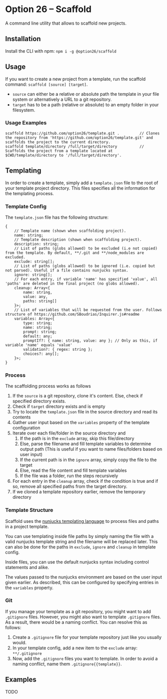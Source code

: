 # Option 26 – Scaffold

A command line utility that allows to scaffold new projects.

## Installation
Install the CLI with npm: `npm i -g @option26/scaffold`

## Usage
If you want to create a new project from a template, run the scaffold command: `scaffold [source] [target]`.

- `source` can either be a relative or absolute path the template in your file system or alternatively a URL to a git repository.
- `target` has to be a path (relative or absolute) to an empty folder in your filesystem.

### Usage Examples
```
scaffold https://github.com/option26/template.git .         // Clones the repository from 'https://github.com/option26/template.git' and scaffolds the project to the current directory.
scaffold template/directory /full/target/directory          // Scaffolds the project from a template located at $CWD/template/directory to '/full/target/directory'.
```

## Templating
In order to create a template, simply add a `template.json` file to the root of your template project directory. This files specifies all the information for the templating process.

### Template Config
The `template.json` file has the following structure:
```
{
    // Template name (shown when scaffolding project).
    name: string;
    // Template description (shown when scaffolding project).
    description: string;
    // List of paths (globs allowed) to be excluded (i.e not copied) from the template. By default, **/.git and **/node_modules are excluded.
    exclude: string[];   
    // List of paths (globs allowed) to be ignored (i.e. copied but not parsed). Useful if a file contains nunjucks syntax.
    ignore: string[];
    // For each entry, if variable 'name' has specified 'value', all 'paths' are deleted in the final project (no globs allowed).
    cleanup: Array<{            
        name: string,
        value: any,
        paths: string[]
    }>;
    // List of variables that will be requested from the user. Follows structure of https://github.com/SBoudrias/Inquirer.js#readme
    variables: Array<{
        type: string;
        name: string;
        prompt: string;
        default: any;
        promptIf?: { name: string, value: any }; // Only as this, if variable 'name' equals 'value'
        validation?: { regex: string };
        choices?: any[];
    }>;
}
```

### Process
The scaffolding process works as follows
1. If the `source` is a git repository, clone it's content. Else, check if specified directory exists.
2. Check if `target` directory exists and is empty
3. Try to locate the `template.json` file in the source directory and read its contents
4. Gather user input based on the `variables` property of the template configuration
5. Iterate over each file/folder in the source directory and
   1. If the path is in the `exclude` array, skip this file/directory
   2. Else, parse the filename and fill template variables to determine output path (This is useful if you want to name files/folders based on user input)
   3. If the current path is in the `ignore` array, simply copy the file to the target
   4. Else, read the file content and fill template variables
   5. If the file was a folder, run the steps recursively
6. For each entry in the `cleanup` array, check if the condition is true and if so, remove all specified paths from the target directory.
7. If we cloned a template repository earlier, remove the temporary directory

### Template Structure
Scaffold uses the [nunjucks templating language](https://mozilla.github.io/nunjucks/) to process files and paths in a project template.

You can use templating inside file paths by simply naming the file with a valid nunjucks template string and the filename will be replaced later. This can also be done for the paths in `exclude`, `ignore` and `cleanup` in template config.

Inside files, you can use the default nunjucks syntax including control statements and alike.

The values passed to the nunjucks environment are based on the user input given earlier. As described, this can be configured by specifying entries in the `variables` property.

### Git
If you manage your template as a git repository, you might want to add `.gitignore` files. However, you might also want to template `.gitignore` files. As a result, there would be a naming conflict. You can resolve this as follows:

1. Create a `.gitignore` file for your template repository just like you usually would.
2. In your template config, add a new item to the `exclude` array: `**/.gitignore`
3. Now, add the `.gitignore` files you want to template. In order to avoid a naming conflict, name them `.gitignore{{template}}`.

## Examples
TODO
